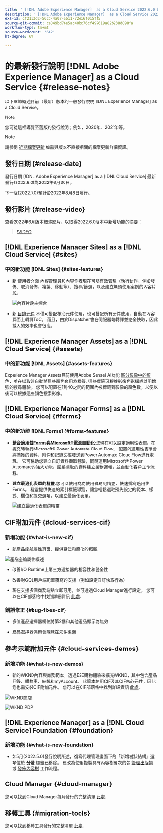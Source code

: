```yaml
---
title: ' [!DNL Adobe Experience Manager]  as a Cloud Service 2022.6.0 版發行說明。'
description: ' [!DNL Adobe Experience Manager]  as a Cloud Service 2022.6.0 版發行說明。'
exl-id: cf2133dc-56cd-4a07-ab11-72e16f015ff5
source-git-commit: ca849bd76e5ac40bc76cf497619a82b238d898fa
workflow-type: tm+mt
source-wordcount: '642'
ht-degree: 6%

---
```


# 的最新發行說明 [!DNL Adobe Experience Manager] as a Cloud Service {#release-notes}

以下章節概述目前（最新）版本的一般發行說明 [!DNL Experience Manager] as a Cloud Service。

>[!NOTE]
>
>您可從這裡導覽至舊版的發行說明；例如，2020年、2021年等。

>[!NOTE]
>
>請參閱 [近期檔案更新](https://experienceleague.adobe.com/docs/experience-manager-release-information/aem-release-updates/doc-updates/documentation-updates.html) 如需與版本不直接相關的檔案更新詳細資訊。

## 發行日期 {#release-date}

發行日期 [!DNL Adobe Experience Manager] as a [!DNL Cloud Service] 最新發行(2022.6.0)為2022年6月30日。

下一版(2022.7.0)預計於2022年8月8日發行。

## 發行影片 {#release-video}

查看2022年6月版本概述影片，以取得2022.6.0版本中新增功能的摘要：

>[!VIDEO](https://video.tv.adobe.com/v/344308/?quality=12)

## [!DNL Experience Manager Sites] as a [!DNL Cloud Service] {#sites}

### 中的新功能 [!DNL Sites] {#sites-features}

* 新 [使用者介面](/help/sites-cloud/administering/content-fragments/content-fragments-console.md) 內容管理員和內容作者現在可以有效管理（執行動作，例如發佈、取消發佈、複製、移動等）、搜尋/篩選，以及建立無頭使用案例的內容片段。

   ![內容片段主控台](/help/release-notes/assets/cf-ui.png)

* 新 [目錄元件](https://experienceleague.adobe.com/docs/experience-manager-core-components/using/components/tableofcontents.html) 不僅可搭配核心元件使用，也可搭配所有元件使用，自動在內容頁面上轉譯ToC。 而且，由於Dispatcher會在伺服器端轉譯並完全快取，因此載入的效率也會很高。

## [!DNL Experience Manager Assets] as a [!DNL Cloud Service] {#assets}

### 中的新功能 [!DNL Assets] {#assets-features}

Experience Manager Assets目前使用Adobe Sensei AI功能 [區分影像中的顏色，並在擷取時自動將這些顏色套用為標籤](/help/assets/color-tag-images.md). 這些標籤可根據影像色彩構成啟用增強的搜尋體驗。 您可以配置在1到40之間的範圍內被標籤到影像的顏色數，以便以後可以根據這些顏色搜索影像。

## [!DNL Experience Manager Forms] as a [!DNL Cloud Service] {#forms}

### 中的新功能 [!DNL Forms] {#forms-features}

* **[整合適用性Forms與Microsoft®電源自動化](/help/forms/forms-microsoft-power-automate-integration.md)**:您現在可以設定適用性表單，在提交時執行Microsoft® Power Automate Cloud Flow。 配置的適用性表單會將捕獲的資料、附件和記錄文檔發送到Power Automate Cloud Flow進行處理。 它可協助您建立自訂資料擷取體驗，同時運用Microsoft® Power Automate的強大功能，圍繞擷取的資料建立業務邏輯，並自動化客戶工作流程。

* **建立最適化表單的精靈**:您可以使用商務使用者易記精靈，快速撰寫適用性Forms。 精靈提供快速的索引標籤導覽，讓您輕鬆選取預先設定的範本、樣式、欄位和提交選項，以建立最適化表單。

   ![建立最適化表單的精靈](/help/release-notes/assets/wizard.png)

## CIF附加元件 {#cloud-services-cif}

### 新增功能 {#what-is-new-cif}

* 新產品座艙屬性頁面，提供更佳和簡化的概觀

![產品座艙屬性概述](/help/assets/CIF/product_cockpit_properties_overview.png)

* 改善I/O Runtime上第三方連接器的相容性和健全性

* 改善對GQL用戶端配置覆寫的支援（例如設定自訂快取行為）

* 現在支援多個商務端點立即可用，並可透過Cloud Manager進行設定。 您可以在CIF部落格中找到詳細資訊 [此處](https://medium.com/adobetech/use-aem-as-a-cloud-service-with-multiple-adobe-commerce-systems-9295612a9554).


### 錯誤修正 {#bug-fixes-cif}

* 多值產品選擇器欄位將第2個和其他產品顯示為無效

* 產品選擇器偶爾會隱藏在元件後面

## 參考示範附加元件 {#cloud-services-demos}

### 新增功能 {#what-is-new-demos}

* 新的WKND內容與商務範本，透過E2E購物體驗來擴充WKND，其中包含產品目錄、購物車、結帳和myAccount。 此範本使用CIF及其CIF核心元件，因此您也需安裝CIF附加元件。 您可以在CIF部落格中找到詳細資訊 [此處](https://medium.com/adobetech/learn-how-to-create-a-shoppable-experience-with-the-new-wknd-reference-site-and-cif-b3b2c161f67e).

![WKND商店](/help/assets/CIF/wknd_shop.png)

![WKND PDP](/help/assets/CIF/wknd_pdp.png)

## [!DNL Experience Manager] as a [!DNL Cloud Service] Foundation {#foundation}

### 新增功能 {#what-is-new-foundation}

* 如5月(2022.5.0)發行說明所述，復寫代理管理畫面下的「新增樹狀結構」選項位於 **分發** 標籤已移除。 應改為使用複製具有內容樹層次的包 [管理出版物](/help/operations/replication.md#manage-publication) 或 [發佈內容樹](/help/operations/replication.md#manage-publication#publish-content-tree-workflow) 工作流程。

## Cloud Manager {#cloud-manager}

您可以找到Cloud Manager每月發行的完整清單 [此處](/help/implementing/cloud-manager/release-notes-cloud-manager/release-notes-cm-current.md).

## 移轉工具 {#migration-tools}

您可以找到移轉工具發行的完整清單 [此處](/help/journey-migration/release-notes/release-notes-migration-tools-current.md).
